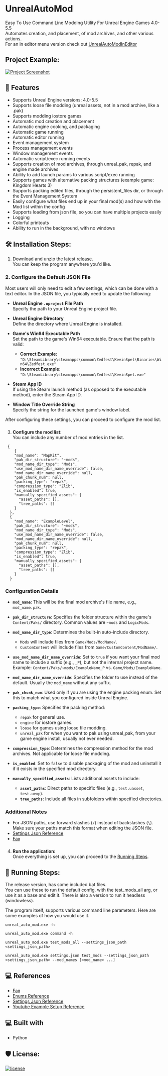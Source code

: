 <h1 id="title" align="left">UnrealAutoMod</h1>

Easy To Use Command Line Modding Utility For Unreal Engine Games 4.0-5.5 <br>
Automates creation, and placement, of mod archives, and other various actions. <br>
For an in editor menu version check out [UnrealAutoModInEditor](https://github.com/Mythical-Github/UnrealAutoModInEditor)

<h2>Project Example:</h2>

[![Project Screenshot](https://github.com/Mythical-Github/UnrealAutoMod/assets/4b65e3a3-ae7f-4881-bea4-e73191594587.png)](https://github.com/user-attachments/assets/76da1afc-9c30-4ec8-b27c-8c072e73f696)

<h2 id="features">💪 Features</h2>

- Supports Unreal Engine versions: 4.0-5.5
- Supports loose file modding (unreal assets, not in a mod archive, like a .pak)
- Supports modding iostore games
- Automatic mod creation and placement
- Automatic engine cooking, and packaging
- Automatic game running
- Automatic editor running
- Event management system
- Process management events
- Window management events
- Automatic script/exec running events
- Supports creation of mod archives, through unreal_pak, repak, and engine made archives
- Ability to add launch params to various script/exec running
- Supports games with alternative packing structures (example game: Kingdom Hearts 3)
- Supports packing edited files, through the persistent_files dir, or through the Event Management System
- Easily configure what files end up in your final mod(s) and how with the Mod list within the config
- Supports loading from json file, so you can have multiple projects easily
- Logging
- Colorful printouts
- Ability to run in the background, with no windows

<h2 id="installation_steps">🛠️ Installation Steps:</h2>

1. Download and unzip the latest [release](https://github.com/Mythical-Github/UnrealAutoMod/releases/latest).\
   You can keep the program anywhere you'd like.

### 2. **Configure the Default JSON File**

Most users will only need to edit a few settings, which can be done with a text editor. In the JSON file, you typically need to update the following:

- **Unreal Engine `.uproject` File Path**  
  Specify the path to your Unreal Engine project file.

- **Unreal Engine Directory**  
  Define the directory where Unreal Engine is installed.

- **Game's Win64 Executable Path**  
  Set the path to the game's Win64 executable. Ensure that the path is valid:

  - **Correct Example:**  
    `"D:\SteamLibrary\steamapps\common\Zedfest\KevinSpel\Binaries\Win64\Zedfest.exe"`
  - **Incorrect Example:**  
    `"D:\SteamLibrary\steamapps\common\Zedfest\KevinSpel.exe"`

- **Steam App ID**  
  If using the Steam launch method (as opposed to the executable method), enter the Steam App ID.

- **Window Title Override String**  
  Specify the string for the launched game's window label.

After configuring these settings, you can proceed to configure the mod list.

###

3. **Configure the mod list:**  
   You can include any number of mod entries in the list.

```
 {
    {
    "mod_name": "MapKit",
    "pak_dir_structure": "~mods",
    "mod_name_dir_type": "Mods",
    "use_mod_name_dir_name_override": false,
    "mod_name_dir_name_override": null,
    "pak_chunk_num": null,
    "packing_type": "repak",
    "compression_type": "Zlib",
    "is_enabled": true,
    "manually_specified_assets": {
      "asset_paths": [],
      "tree_paths": []
    }
  },
  {
    "mod_name": "ExampleLevel",
    "pak_dir_structure": "~mods",
    "mod_name_dir_type": "Mods",
    "use_mod_name_dir_name_override": false,
    "mod_name_dir_name_override": null,
    "pak_chunk_num": null,
    "packing_type": "repak",
    "compression_type": "Zlib",
    "is_enabled": true,
    "manually_specified_assets": {
      "asset_paths": [],
      "tree_paths": []
    }
  }
```

### Configuration Details

- **`mod_name`**: This will be the final mod archive's file name, e.g., `mod_name.pak`.

- **`pak_dir_structure`**: Specifies the folder structure within the game's `Content/Paks/` directory. Common values are `~mods` and `LogicMods`.

- **`mod_name_dir_type`**: Determines the built-in auto-include directory.

  - `Mods` will include files from `Game/Mods/ModName/`.
  - `CustomContent` will include files from `Game/CustomContent/ModName/`.

- **`use_mod_name_dir_name_override`**: Set to `true` if you want your final mod name to include a suffix (e.g., `_P`), but not the internal project name. Example: `Content/Paks/~mods/ExampleName_P` vs. `Game/Mods/ExampleName`.

- **`mod_name_dir_name_override`**: Specifies the folder to use instead of the default. Usually the `mod_name` without any suffix.

- **`pak_chunk_num`**: Used only if you are using the engine packing enum. Set this to match what you configured inside Unreal Engine.

- **`packing_type`**: Specifies the packing method:

  - `repak` for general use.
  - `engine` for iostore games.
  - `loose` for games using loose file modding.
  - `unreal_pak` for when you want to pak using unreal_pak, from your game engine install, usually not ever needed.

- **`compression_type`**: Determines the compression method for the mod archives. Not applicable for loose file modding.

- **`is_enabled`**: Set to `false` to disable packaging of the mod and uninstall it if it exists in the specified mod directory.

- **`manually_specified_assets`**: Lists additional assets to include:
  - **`asset_paths`**: Direct paths to specific files (e.g., `test.uasset`, `test.uexp`).
  - **`tree_paths`**: Include all files in subfolders within specified directories.

### Additional Notes

- For JSON paths, use forward slashes (`/`) instead of backslashes (`\`). Make sure your paths match this format when editing the JSON file.
- [Settings Json Reference](https://github.com/Mythical-Github/UnrealAutoMod/blob/main/docs/settings_json.md)
- [Faq](https://github.com/Mythical-Github/UnrealAutoMod/blob/main/docs/faq.md)

###

4. **Run the application:**  
   Once everything is set up, you can proceed to the [Running Steps](#running-steps).

<h2 id="running-steps">🏃 Running Steps:</h2>
The release version, has some included bat files.<br>
You can use these to run the default config, with the test_mods_all arg, or use it as a base and edit it.
There is also a version to run it headless (windowless).

The program itself, supports various command line parameters.
Here are some examples of how you would use it.

```
unreal_auto_mod.exe -h
```

```
unreal_auto_mod.exe command -h
```

```
unreal_auto_mod.exe test_mods_all --settings_json_path <settings_json_path>
```

```
unreal_auto_mod.exe settings.json test_mods --settings_json_path <settings_json_path> --mod_names [<mod_name> ...]
```

<h2>💻 References</h2>

- [Faq](https://github.com/Mythical-Github/UnrealAutoMod/blob/main/docs/faq.md)
- [Enums Reference](https://github.com/Mythical-Github/UnrealAutoMod/blob/main/docs/enums.md)
- [Settings Json Reference](https://github.com/Mythical-Github/UnrealAutoMod/blob/main/docs/settings_json.md)
- [Youtube Example Setup Reference](https://www.youtube.com/watch?v=6MUkUFhumo8)

<h2>💻 Built with</h2>

- Python

<h2>🛡️ License:</h2>

[![license](https://www.gnu.org/graphics/gplv3-with-text-136x68.png)](LICENSE)
